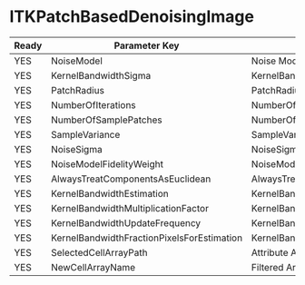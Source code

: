 # ITKPatchBasedDenoisingImage #

| Ready | Parameter Key | Human Name | Parameter Type | Parameter Class |
|-------|---------------|------------|-----------------|----------------|
| YES | NoiseModel | Noise Model | ChoicesParameter::ValueType | ChoicesParameter |
| YES | KernelBandwidthSigma | KernelBandwidthSigma | float64 | Float64Parameter |
| YES | PatchRadius | PatchRadius | float64 | Float64Parameter |
| YES | NumberOfIterations | NumberOfIterations | float64 | Float64Parameter |
| YES | NumberOfSamplePatches | NumberOfSamplePatches | float64 | Float64Parameter |
| YES | SampleVariance | SampleVariance | float64 | Float64Parameter |
| YES | NoiseSigma | NoiseSigma | float64 | Float64Parameter |
| YES | NoiseModelFidelityWeight | NoiseModelFidelityWeight | float64 | Float64Parameter |
| YES | AlwaysTreatComponentsAsEuclidean | AlwaysTreatComponentsAsEuclidean | bool | BoolParameter |
| YES | KernelBandwidthEstimation | KernelBandwidthEstimation | bool | BoolParameter |
| YES | KernelBandwidthMultiplicationFactor | KernelBandwidthMultiplicationFactor | float64 | Float64Parameter |
| YES | KernelBandwidthUpdateFrequency | KernelBandwidthUpdateFrequency | float64 | Float64Parameter |
| YES | KernelBandwidthFractionPixelsForEstimation | KernelBandwidthFractionPixelsForEstimation | float64 | Float64Parameter |
| YES | SelectedCellArrayPath | Attribute Array to filter | DataPath | ArraySelectionParameter |
| YES | NewCellArrayName | Filtered Array | StringParameter::ValueType | StringParameter |
